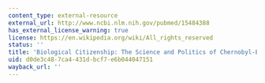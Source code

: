 ```yaml
---
content_type: external-resource
external_url: http://www.ncbi.nlm.nih.gov/pubmed/15484388
has_external_license_warning: true
license: https://en.wikipedia.org/wiki/All_rights_reserved
status: ''
title: 'Biological Citizenship: The Science and Politics of Chernobyl-Exposed Populations'
uid: d0de3c48-7ca4-431d-bcf7-e6b044047151
wayback_url: ''
---
```

